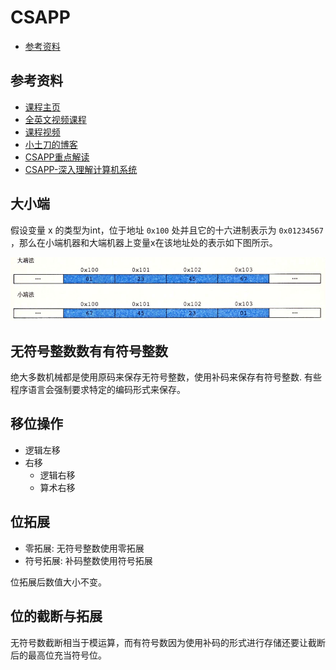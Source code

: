# CSAPP

<!-- vim-markdown-toc GFM -->

* [参考资料](#参考资料)

<!-- vim-markdown-toc -->

## 参考资料

- [课程主页](http://www.cs.cmu.edu/afs/cs/academic/class/15213-f22/www/index.html)
- [全英文视频课程](https://www.bilibili.com/video/av40238125/?vd_source=bb33286cda74be54bbcdf853e121e4f7)
- [课程视频](https://www.youtube.com/watch?v=ScMxnXq6fbI&list=PLcQU3vbfgCc9sVAiHf5761UUApjZ3ZD3x)
- [小土刀的博客](https://wdxtub.com/work/)
- [CSAPP重点解读](https://fengmuzi2003.gitbook.io/csapp3e/)
- [CSAPP-深入理解计算机系统](https://www.bilibili.com/video/BV1cD4y1D7uR/?vd_source=bb33286cda74be54bbcdf853e121e4f7)


## 大小端

假设变量 x 的类型为int，位于地址 `0x100` 处并且它的十六进制表示为 `0x01234567` ，那么在小端机器和大端机器上变量x在该地址处的表示如下图所示。

![](pic/1.png)

## 无符号整数数有有符号整数

绝大多数机械都是使用原码来保存无符号整数，使用补码来保存有符号整数. 有些程序语言会强制要求特定的编码形式来保存。

## 移位操作

- 逻辑左移
- 右移
    - 逻辑右移
    - 算术右移

## 位拓展

- 零拓展: 无符号整数使用零拓展
- 符号拓展: 补码整数使用符号拓展

位拓展后数值大小不变。

## 位的截断与拓展

无符号数截断相当于模运算，而有符号数因为使用补码的形式进行存储还要让截断后的最高位充当符号位。


